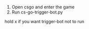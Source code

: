 1. Open csgo and enter the game
2. Run cs-go-trigger-bot.py

hold x if you want trigger-bot not to run
